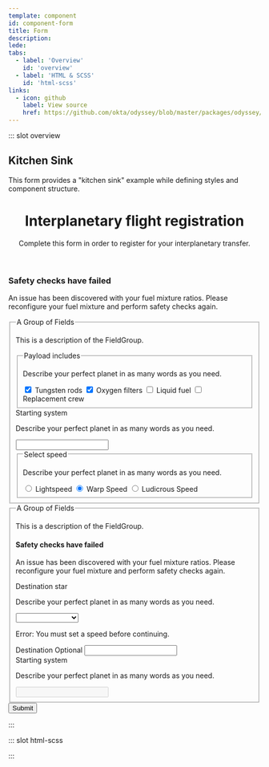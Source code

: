 ```yaml
---
template: component
id: component-form
title: Form
description:
lede:
tabs:
  - label: 'Overview'
    id: 'overview'
  - label: 'HTML & SCSS'
    id: 'html-scss'
links:
  - icon: github
    label: View source
    href: https://github.com/okta/odyssey/blob/master/packages/odyssey/src/scss/components/_label.scss
---
```


::: slot overview

## Kitchen Sink

This form provides a "kitchen sink" example while defining styles and component structure.

<Visual layout="wide">
  <form class="ods-form">
    <header class="ods-form--header">
      <h1 class="ods-form--title">Interplanetary flight registration</h1>
      <p class="ods-form--desc">Complete this form in order to register for your interplanetary transfer.</p>
    </header>
    <section class="ods-form--error">
      <aside class="ods-infobox is-ods-infobox-danger" role="alert">
        <span class="ods-infobox--icon">
          <OdsIcon icon="error"></OdsIcon>
        </span>
        <h1 class="ods-infobox--title">Safety checks have failed</h1>
        <section class="ods-infobox--content">
          <p>An issue has been discovered with your fuel mixture ratios. Please reconfigure your fuel mixture and perform safety checks again.</p>
        </section>
      </aside>
    </section>
    <section class="ods-form--main">
      <fieldset class="ods-field-group">
        <legend class="ods-field-group--title">A Group of Fields</legend>
        <p class="ods-field-group--desc">This is a description of the FieldGroup.</p>
        <section class="ods-field-group--error">
        </section>
        <fieldset class="ods-field">
          <legend class="ods-field--label">Payload includes</legend>
          <p class="ods-field--hint">
            Describe your perfect planet in as many words as you need.
          </p>
          <input class="ods-checkbox" type="checkbox" name="overview-behavior[]" id="overview-behavior-1" value="tungsten" checked>
          <label class="ods-checkbox--label" for="overview-behavior-1">Tungsten rods</label>
          <input class="ods-checkbox" type="checkbox" name="overview-behavior[]" id="overview-behavior-2" value="filters" checked>
          <label class="ods-checkbox--label" for="overview-behavior-2">Oxygen filters</label>
          <input class="ods-checkbox" type="checkbox" name="overview-behavior[]" id="overview-behavior-3" value="fuel">
          <label class="ods-checkbox--label" for="overview-behavior-3">Liquid fuel</label>
          <input class="ods-checkbox" type="checkbox" name="overview-behavior[]" id="overview-behavior-4" value="crew">
          <label class="ods-checkbox--label" for="overview-behavior-4">Replacement crew</label>
        </fieldset>
        <div class="ods-field">
          <label class="ods-field--label" for="overview-default">Starting system</label>
          <p class="ods-field--hint">
            Describe your perfect planet in as many words as you need.
          </p>
          <input class="ods-text-input" type="text" id="overview-default" readonly>
        </div>
        <fieldset class="ods-field">
          <legend class="ods-field--label">Select speed</legend>
          <p class="ods-field--hint">
            Describe your perfect planet in as many words as you need.
          </p>
          <input class="ods-radio" type="radio" name="overview-behavior" id="overview-behavior-1" value="1" required>
          <label class="ods-radio--label" for="overview-behavior-1">Lightspeed</label>
          <input class="ods-radio" type="radio" name="overview-behavior" id="overview-behavior-2" value="2" required checked>
          <label class="ods-radio--label" for="overview-behavior-2">Warp Speed</label>
          <input class="ods-radio" type="radio" name="overview-behavior" id="overview-behavior-3" value="3" required>
          <label class="ods-radio--label" for="overview-behavior-3">Ludicrous Speed</label>
        </fieldset>
      </fieldset>
      <fieldset class="ods-field-group">
        <legend class="ods-field-group--title">A Group of Fields</legend>
        <p class="ods-field-group--desc">This is a description of the FieldGroup.</p>
        <section class="ods-field-group--error">
          <aside class="ods-infobox is-ods-infobox-danger" role="alert">
            <span class="ods-infobox--icon">
              <OdsIcon icon="error"></OdsIcon>
            </span>
            <h1 class="ods-infobox--title">Safety checks have failed</h1>
            <section class="ods-infobox--content">
              <p>An issue has been discovered with your fuel mixture ratios. Please reconfigure your fuel mixture and perform safety checks again.</p>
            </section>
          </aside>
        </section>
        <div class="ods-field">
          <label class="ods-field--label" for="overview-behavior">Destination star</label>
          <p class="ods-field--hint">
            Describe your perfect planet in as many words as you need.
          </p>
          <select class="ods-select" data-js-choices id="overview-behavior" name="overview-behavior" required>
            <option></option>
            <option value="proxima">Proxima Centauri</option>
            <option value="barnards">Barnard's Star</option>
            <option value="wise">WISE 1049-5319</option>
            <option value="wolf">Wolf 359</option>
            <option value="lalande">Lalande 21185</option>
            <option value="sirius-a">Sirius A</option>
            <option value="sirius-b">Sirius B</option>
          </select>
          <p class="ods-field--error" id="speed-error" aria-hidden><span class="u-visually-hidden">Error:</span> You must set a speed before continuing.</p>
        </div>
        <div class="ods-field">
          <label for="overview-optional" class="ods-field--label">Destination <span class="ods-field--label--optional">Optional</span></label>
          <input class="ods-text-input" type="text" id="overview-default">
        </div>
        <div class="ods-field">
          <label class="ods-field--label" for="overview-default">Starting system</label>
          <p class="ods-field--hint">
            Describe your perfect planet in as many words as you need.
          </p>
          <input class="ods-text-input" type="text" id="overview-default" disabled>
        </div>
      </fieldset>
    </section>
    <footer class="ods-form--footer">
      <button class="ods-button is-ods-button-primary">
        Submit
      </button>
    </footer>
  </form>
</Visual>

:::

::: slot html-scss

:::
